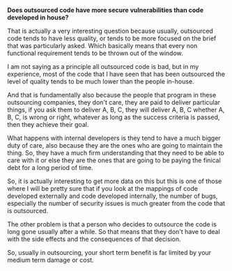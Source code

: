 **Does outsourced code have more secure vulnerabilities than code developed in house?**

That is actually a very interesting question because usually, outsourced code tends to have less quality, or tends to be more focused on the brief that was particularly asked. Which basically means that every non functional requirement tends to be thrown out of the window.

I am not saying as a principle all outsourced code is bad, but in my experience, most of the code that I have seen that has been outsourced the level of quality tends to be much lower than the people in-house.

And that is fundamentally also because the people that program in these outsourcing companies, they don't care, they are paid to deliver particular things, if you ask them to deliver A, B, C, they will deliver A, B, C whether A, B, C, is wrong or right, whatever as long as the success criteria is passed, then they achieve their goal.

What happens with internal developers is they tend to have a much bigger duty of care, also because they are the ones who are going to maintain the thing. So, they have a much firm understanding that they need to be able to care with it or else they are the ones that are going to be paying the finical debt for a long period of time.

So, it is actually interesting to get more data on this but this is one of those where I will be pretty sure that if you look at the mappings of code developed externally and code developed internally, the number of bugs, especially the number of security issues is much greater from the code that is outsourced.

The other problem is that a person who decides to outsource the code is long gone usually after a while. So that means that they don't have to deal with the side effects and the consequences of that decision.

So, usually in outsourcing, your short term benefit is far limited by your medium term damage or cost.